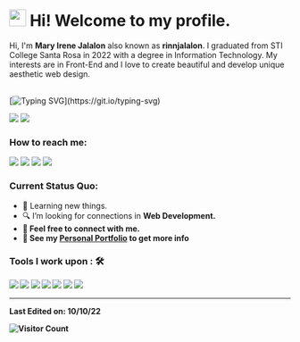 <h1><img src="https://emojis.slackmojis.com/emojis/images/1531849430/4246/blob-sunglasses.gif?1531849430" width="30"/> Hi! Welcome to my profile.</h1>

Hi, I'm **Mary Irene Jalalon** also known as **rinnjalalon**. I graduated from STI College Santa Rosa in 2022 with a degree in Information Technology. My interests are in Front-End and I love to create beautiful and develop unique aesthetic web design. <br><br>

[![Typing SVG](https://readme-typing-svg.herokuapp.com?color=%2349F707&lines=I'm+Mary+Irene+Jalalon;29+years+old;Fresh+Graduate;Starter+Front-End+Web+Developer;)](https://git.io/typing-svg)

[![](https://img.shields.io/badge/Gmail-shikira1117@gmail.com-red)](mailto:shikira1117@gmail.com) [![](https://img.shields.io/badge/Linkedin-Mary%20Irene%20Jalalon-blue)](https://www.linkedin.com/in/mary-irene-jalalon/)

### How to reach me: 
<a href="mailto: shikira1117@gmail.com">
<img src="https://img.shields.io/badge/-shikira1117%40gmail.com-7B83EB?&style=for-the-badge&logo=Microsoft-outlook&logoColor=white" ></a>  <a  href="https://www.instagram.com/ionictech1/">   <img src="https://img.shields.io/badge/@rinnjalalon-%23E4405F.svg?&style=for-the-badge&logo=instagram&logoColor=white"></a>  <a href="https://www.linkedin.com/in/mary-irene-jalalon/"><img src="https://img.shields.io/badge/maryirenejalalon-%230077B5.svg?&style=for-the-badge&logo=linkedin&logoColor=white" ></a>  <a  href="https://www.rinnjalalon.netlify.app/"><img src="https://img.shields.io/badge/rinnjalalon.github.io-%2312100E.svg?&style=for-the-badge&logo=safari&logoColor=white"></a>

### Current Status Quo:

- 💼 Learning new things.
- 🔍 I’m looking for connections in <strong>Web Development.
- 💬 Feel free to connect with me.
- 👀 See my [Personal Portfolio](https://rinnjalalon.github.io/portfolio/) to get more info

### Tools I work upon : 🛠

<img src="https://img.shields.io/badge/html5-%23E34F26.svg?style=for-the-badge&logo=html5&logoColor=white">   <img src="https://img.shields.io/badge/css3%20-%2314354C.svg?&style=for-the-badge&logo=css3&logoColor=white">   <img src="https://img.shields.io/badge/javascript%20-%23323330.svg?&style=for-the-badge&logo=javascript&logoColor=%23F7DF1E"> <img src="https://img.shields.io/badge/Angular%20-%23DD0031.svg?&style=for-the-badge&logo=angular&logoColor=white"> <img src="https://img.shields.io/badge/git%20-%23F05032.svg?&style=for-the-badge&logo=git&logoColor=white"/> <img src="http://img.shields.io/badge/-VS%20Code-000000?style=for-the-badge&logo=Visual-studio-code&logoColor=blue"> <img src="https://img.shields.io/badge/Canva-%2300C4CC.svg?style=for-the-badge&logo=Canva&logoColor=white">


-----

Last Edited on: 10/10/22

![Visitor Count](https://profile-counter.glitch.me/{rinnjalalon}/count.svg)

